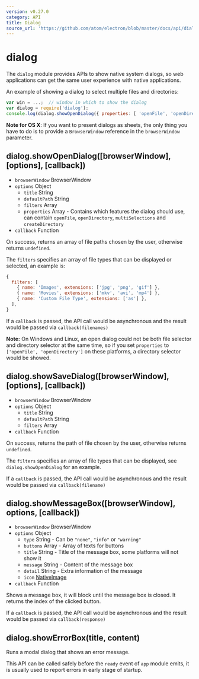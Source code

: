 ```yaml
---
version: v0.27.0
category: API
title: Dialog
source_url: 'https://github.com/atom/electron/blob/master/docs/api/dialog.md'
---
```


# dialog

The `dialog` module provides APIs to show native system dialogs, so web
applications can get the same user experience with native applications.

An example of showing a dialog to select multiple files and directories:

```javascript
var win = ...;  // window in which to show the dialog
var dialog = require('dialog');
console.log(dialog.showOpenDialog({ properties: [ 'openFile', 'openDirectory', 'multiSelections' ]}));
```

**Note for OS X**: If you want to present dialogs as sheets, the only thing you have to do is to provide a `BrowserWindow` reference in the `browserWindow` parameter.

## dialog.showOpenDialog([browserWindow], [options], [callback])

* `browserWindow` BrowserWindow
* `options` Object
  * `title` String
  * `defaultPath` String
  * `filters` Array
  * `properties` Array - Contains which features the dialog should use, can
    contain `openFile`, `openDirectory`, `multiSelections` and
    `createDirectory`
* `callback` Function

On success, returns an array of file paths chosen by the user, otherwise
returns `undefined`.

The `filters` specifies an array of file types that can be displayed or
selected, an example is:

```javascript
{
  filters: [
    { name: 'Images', extensions: ['jpg', 'png', 'gif'] },
    { name: 'Movies', extensions: ['mkv', 'avi', 'mp4'] },
    { name: 'Custom File Type', extensions: ['as'] },
  ],
}
```

If a `callback` is passed, the API call would be asynchronous and the result
would be passed via `callback(filenames)`

**Note:** On Windows and Linux, an open dialog could not be both file selector
and directory selector at the same time, so if you set `properties` to
`['openFile', 'openDirectory']` on these platforms, a directory selector would
be showed.

## dialog.showSaveDialog([browserWindow], [options], [callback])

* `browserWindow` BrowserWindow
* `options` Object
  * `title` String
  * `defaultPath` String
  * `filters` Array
* `callback` Function

On success, returns the path of file chosen by the user, otherwise returns
`undefined`.

The `filters` specifies an array of file types that can be displayed, see
`dialog.showOpenDialog` for an example.

If a `callback` is passed, the API call would be asynchronous and the result
would be passed via `callback(filename)`

## dialog.showMessageBox([browserWindow], options, [callback])

* `browserWindow` BrowserWindow
* `options` Object
  * `type` String - Can be `"none"`, `"info"` or `"warning"`
  * `buttons` Array - Array of texts for buttons
  * `title` String - Title of the message box, some platforms will not show it
  * `message` String - Content of the message box
  * `detail` String - Extra information of the message
  * `icon` [NativeImage](native-image.md)
* `callback` Function

Shows a message box, it will block until the message box is closed. It returns
the index of the clicked button.

If a `callback` is passed, the API call would be asynchronous and the result
would be passed via `callback(response)`

## dialog.showErrorBox(title, content)

Runs a modal dialog that shows an error message.

This API can be called safely before the `ready` event of `app` module emits, it
is usually used to report errors in early stage of startup.
